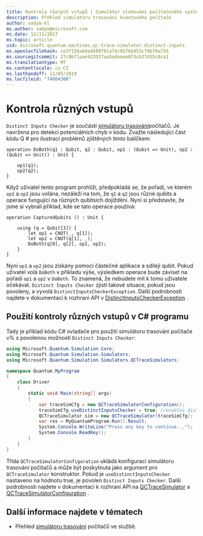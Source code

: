 ```yaml
---
title: Kontrola různých vstupů | Simulátor sledování počítačového systému | Microsoft Docs
description: Přehled simulátoru trasování kvantového počítače
author: vadym-kl
ms.author: vadym@microsoft.com
ms.date: 12/11/2017
ms.topic: article
uid: microsoft.quantum.machines.qc-trace-simulator.distinct-inputs
ms.openlocfilehash: ce3f156a84a4509781a74c9276b953c79670a756
ms.sourcegitcommit: 27c9bf1aae923527aa5adeaee073cb27d35c0ca1
ms.translationtype: MT
ms.contentlocale: cs-CZ
ms.lasthandoff: 12/05/2019
ms.locfileid: "74864300"
---
```

# <a name="distinct-inputs-checker"></a>Kontrola různých vstupů

`Distinct Inputs Checker` je součástí [simulátoru trasování](xref:microsoft.quantum.machines.qc-trace-simulator.intro)počítačů. Je navržena pro detekci potenciálních chyb v kódu. Zvažte následující část kódu Q # pro ilustraci problémů zjištěných tímto balíčkem:

```qsharp
operation DoBoth(q1 : Qubit, q2 : Qubit, op1 : (Qubit => Unit), op2 : (Qubit => Unit)) : Unit {

    op1(q1);
    op2(q2);
}
```

Když uživatel tento program prohlíží, předpokládá se, že pořadí, ve kterém `op1` a `op2` jsou volána, nezáleží na tom, že `q1` a `q2` jsou různé qubits a operace fungující na různých qubitsích dojíždění. Nyní si představte, že jsme si vybrali příklad, kde se tato operace používá:

```qsharp
operation CapturedQubits () : Unit {

    using (q = Qubit[3]) {
        let op1 = CNOT(_, q[1]);
        let op2 = CNOT(q[1], _);
        DoBoth(q[0], q[2], op1, op2);
    }
}
```

Nyní `op1` a `op2` jsou získány pomocí částečné aplikace a sdílejí qubit. Pokud uživatel volá `DoBoth` v příkladu výše, výsledkem operace bude záviset na pořadí `op1` a `op2` v `DoBoth`. To znamená, že nebudete mít k tomu uživatele očekávat. `Distinct Inputs Checker` zjistí takové situace, pokud jsou povoleny, a vyvolá `DistinctInputsCheckerException`. Další podrobnosti najdete v dokumentaci k rozhraní API v [DistinctInputsCheckerException](https://docs.microsoft.com/dotnet/api/Microsoft.Quantum.Simulation.Simulators.QCTraceSimulators.DistinctInputsCheckerException) .

## <a name="using-the-distinct-inputs-checker-in-your-c-program"></a>Použití kontroly různých vstupů v C# programu

Tady je příklad kódu C# ovladače pro použití simulátoru trasování počítače v% s povolenou možností `Distinct Inputs Checker`:

```csharp
using Microsoft.Quantum.Simulation.Core;
using Microsoft.Quantum.Simulation.Simulators;
using Microsoft.Quantum.Simulation.Simulators.QCTraceSimulators;

namespace Quantum.MyProgram
{
    class Driver
    {
        static void Main(string[] args)
        {
            var traceSimCfg = new QCTraceSimulatorConfiguration();
            traceSimCfg.useDistinctInputsChecker = true; //enables distinct inputs checker
            QCTraceSimulator sim = new QCTraceSimulator(traceSimCfg);
            var res = MyQuantumProgram.Run().Result;
            System.Console.WriteLine("Press any key to continue...");
            System.Console.ReadKey();
        }
    }
}
```

Třída `QCTraceSimulatorConfiguration` ukládá konfiguraci simulátoru trasování počítačů a může být poskytnuta jako argument pro `QCTraceSimulator` konstruktor. Pokud je `useDistinctInputsChecker` nastaveno na hodnotu true, je povolen `Distinct Inputs Checker`. Další podrobnosti najdete v dokumentaci k rozhraní API na [QCTraceSimulator](https://docs.microsoft.com/dotnet/api/Microsoft.Quantum.Simulation.Simulators.QCTraceSimulators.QCTraceSimulator) a [QCTraceSimulatorConfiguration](https://docs.microsoft.com/dotnet/api/Microsoft.Quantum.Simulation.Simulators.QCTraceSimulators.QCTraceSimulatorConfiguration?) .

## <a name="see-also"></a>Další informace najdete v tématech

- Přehled [simulátoru trasování](xref:microsoft.quantum.machines.qc-trace-simulator.intro) počítačů ve službě.
